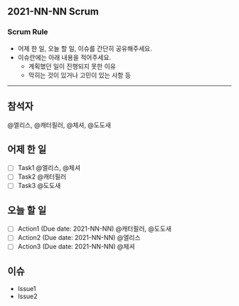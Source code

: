 ## 2021-NN-NN Scrum

### Scrum Rule
- 어제 한 일, 오늘 할 일, 이슈를 간단히 공유해주세요.
- 이슈란에는 아래 내용을 적어주세요.
    - 계획했던 일이 진행되지 못한 이유
    - 막히는 것이 있거나 고민이 있는 사항 등

---
## 참석자
@엘리스, @캐터필러, @체셔, @도도새

## 어제 한 일
- [ ] Task1 @엘리스, @체셔
- [ ] Task2 @캐터필러
- [ ] Task3 @도도새

## 오늘 할 일
- [ ] Action1 (Due date: 2021-NN-NN) @캐터필러, @도도새
- [ ] Action2 (Due date: 2021-NN-NN) @엘리스
- [ ] Action3 (Due date: 2021-NN-NN) @체셔

## 이슈
- Issue1
- Issue2
